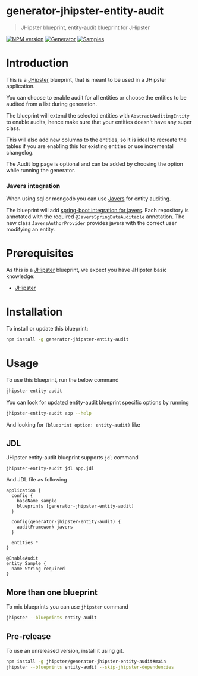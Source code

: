 # generator-jhipster-entity-audit

> JHipster blueprint, entity-audit blueprint for JHipster

[![NPM version][npm-image]][npm-url]
[![Generator][github-generator-image]][github-generator-url]
[![Samples][github-samples-image]][github-samples-url]

# Introduction

This is a [JHipster](https://www.jhipster.tech/) blueprint, that is meant to be used in a JHipster application.

You can choose to enable audit for all entities or choose the entities to be audited from a list during generation.

The blueprint will extend the selected entities with `AbstractAuditingEntity` to enable audits, hence make sure that your entities doesn't have any super class.

This will also add new columns to the entities, so it is ideal to recreate the tables if you are enabling this for existing entities or use incremental changelog.

The Audit log page is optional and can be added by choosing the option while running the generator.

### Javers integration

When using sql or mongodb you can use [Javers](http://javers.org/) for entity auditing.

The blueprint will add [spring-boot integration for javers](http://javers.org/documentation/spring-boot-integration/). Each repository is annotated with the required `@JaversSpringDataAuditable` annotation. The new class `JaversAuthorProvider` provides javers with the correct user modifying an entity.

# Prerequisites

As this is a [JHipster](https://www.jhipster.tech/) blueprint, we expect you have JHipster basic knowledge:

- [JHipster](https://www.jhipster.tech/)

# Installation

To install or update this blueprint:

```bash
npm install -g generator-jhipster-entity-audit
```

# Usage

To use this blueprint, run the below command

```bash
jhipster-entity-audit
```

You can look for updated entity-audit blueprint specific options by running

```bash
jhipster-entity-audit app --help
```

And looking for `(blueprint option: entity-audit)` like

## JDL

JHipster entity-audit blueprint supports `jdl` command

```
jhipster-entity-audit jdl app.jdl
```

And JDL file as following

```jdl
application {
  config {
    baseName sample
    blueprints [generator-jhipster-entity-audit]
  }

  config(generator-jhipster-entity-audit) {
    auditFramework javers
  }

  entities *
}

@EnableAudit
entity Sample {
  name String required
}
```

## More than one blueprint

To mix blueprints you can use `jhipster` command

```bash
jhipster --blueprints entity-audit
```

## Pre-release

To use an unreleased version, install it using git.

```bash
npm install -g jhipster/generator-jhipster-entity-audit#main
jhipster --blueprints entity-audit --skip-jhipster-dependencies
```

[npm-image]: https://img.shields.io/npm/v/generator-jhipster-entity-audit.svg
[npm-url]: https://npmjs.org/package/generator-jhipster-entity-audit
[github-generator-image]: https://github.com/jhipster/generator-jhipster-entity-audit/actions/workflows/generator.yml/badge.svg
[github-generator-url]: https://github.com/jhipster/generator-jhipster-entity-audit/actions/workflows/generator.yml
[github-samples-image]: https://github.com/jhipster/generator-jhipster-entity-audit/actions/workflows/samples.yml/badge.svg
[github-samples-url]: https://github.com/jhipster/generator-jhipster-entity-audit/actions/workflows/samples.yml
